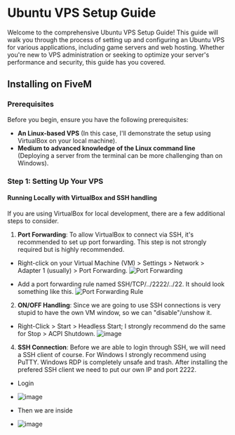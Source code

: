 # Ubuntu VPS Setup Guide

Welcome to the comprehensive Ubuntu VPS Setup Guide! This guide will walk you through the process of setting up and configuring an Ubuntu VPS for various applications, including game servers and web hosting. Whether you're new to VPS administration or seeking to optimize your server's performance and security, this guide has you covered.

## Installing on FiveM

### Prerequisites

Before you begin, ensure you have the following prerequisites:

- **An Linux-based VPS** (In this case, I'll demonstrate the setup using VirtualBox on your local machine).
- **Medium to advanced knowledge of the Linux command line** (Deploying a server from the terminal can be more challenging than on Windows).

### Step 1: Setting Up Your VPS

#### Running Locally with VirtualBox and SSH handling

If you are using VirtualBox for local development, there are a few additional steps to consider.

1. **Port Forwarding**: To allow VirtualBox to connect via SSH, it's recommended to set up port forwarding. This step is not strongly required but is highly recommended.

- Right-click on your Virtual Machine (VM) > Settings > Network > Adapter 1 (usually) > Port Forwarding.
![Port Forwarding](https://github.com/ferrnnaando/fivem-gameserver-setup/assets/77246868/d7229cd7-591c-4634-8857-f323aed2a4fa)

- Add a port forwarding rule named SSH/TCP/../2222/../22. It should look something like this.
![Port Forwarding Rule](https://github.com/ferrnnaando/fivem-gameserver-setup/assets/77246868/d57c42ac-1603-4e69-bf1e-97bb0f735b01)

2. **ON/OFF Handling**: Since we are going to use SSH connections is very stupid to have the own VM window, so we can "disable"/unshow it.
   
- Right-Click > Start > Headless Start; I strongly recommend do the same for Stop > ACPI Shutdown.
![image](https://github.com/ferrnnaando/fivem-gameserver-setup/assets/77246868/618baada-35f9-415c-9d71-9cd5cfc9569a)

4. **SSH Connection**: Before we are able to login through SSH, we will need a SSH client of course. For Windows I strongly recommend using PuTTY. Windows RDP is completely unsafe and trash. After installing the prefered SSH client we need to put our own IP and port 2222.

- Login
- ![image](https://github.com/ferrnnaando/fivem-gameserver-setup/assets/77246868/b048e1d9-1d41-43cf-ab50-d7854533b679)
   
- Then we are inside
- ![image](https://github.com/ferrnnaando/fivem-gameserver-setup/assets/77246868/54109be2-ae7c-44d2-9dce-49953ca42044)

